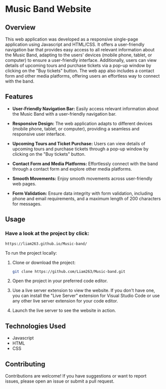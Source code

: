 # Music Band Website

## Overview

This web application was developed as a responsive single-page application using Javascript and HTML/CSS. It offers a user-friendly navigation bar that provides easy access to all relevant information about the Music Band, adapting to the users' devices (mobile phone, tablet, or computer) to ensure a user-friendly interface. Additionally, users can view details of upcoming tours and purchase tickets via a pop-up window by clicking on the "Buy tickets" button. The web app also includes a contact form and other media platforms, offering users an effortless way to connect with the band.

## Features

- **User-Friendly Navigation Bar:** Easily access relevant information about the Music Band with a user-friendly navigation bar.

- **Responsive Design:** The web application adapts to different devices (mobile phone, tablet, or computer), providing a seamless and responsive user interface.

- **Upcoming Tours and Ticket Purchase:** Users can view details of upcoming tours and purchase tickets through a pop-up window by clicking on the "Buy tickets" button.

- **Contact Form and Media Platforms:** Effortlessly connect with the band through a contact form and explore other media platforms.

- **Smooth Movements:** Enjoy smooth movements across user-friendly web pages.

- **Form Validation:** Ensure data integrity with form validation, including phone and email requirements, and a maximum length of 200 characters for messages.

## Usage
### Have a look at the project by click: 
    https://liam263.github.io/Music-band/
To run the project locally:

1. Clone or download the project:

    ```bash
    git clone https://github.com/Liam263/Music-band.git
    ```

2. Open the project in your preferred code editor.

3. Use a live server extension to view the website. If you don't have one, you can install the "Live Server" extension for Visual Studio Code or use any other live server extension for your code editor.

4. Launch the live server to see the website in action.

## Technologies Used

- Javascript
- HTML
- CSS

## Contributing

Contributions are welcome! If you have suggestions or want to report issues, please open an issue or submit a pull request.

